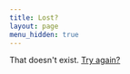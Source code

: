 ```yaml
---
title: Lost?
layout: page
menu_hidden: true
---
```


That doesn't exist. [Try again?][1]

[1]: javascript:window.history.back();

